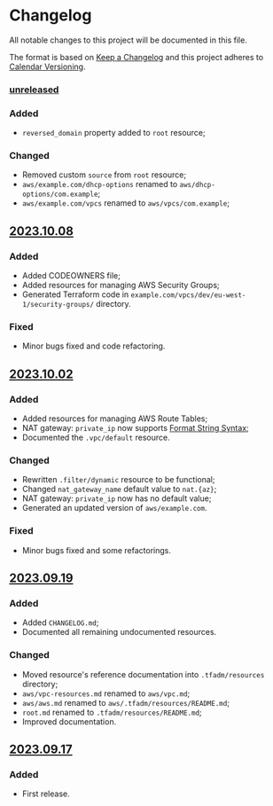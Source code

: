 # Changelog

All notable changes to this project will be documented in this file.

The format is based on [Keep a Changelog](http://keepachangelog.com/) and this project adheres to [Calendar Versioning](https://calver.org/).

### [unreleased]

### Added

- `reversed_domain` property added to `root` resource;

### Changed

- Removed custom `source` from `root` resource;
- `aws/example.com/dhcp-options` renamed to `aws/dhcp-options/com.example`;
- `aws/example.com/vpcs` renamed to `aws/vpcs/com.example`;

## [2023.10.08]

### Added

- Added CODEOWNERS file;
- Added resources for managing AWS Security Groups;
- Generated Terraform code in `example.com/vpcs/dev/eu-west-1/security-groups/` directory.

### Fixed

- Minor bugs fixed and code refactoring.

## [2023.10.02]

### Added

- Added resources for managing AWS Route Tables;
- NAT gateway: `private_ip` now supports [Format String Syntax];
- Documented the `.vpc/default` resource.

### Changed

- Rewritten `.filter/dynamic` resource to be functional;
- Changed `nat_gateway_name` default value to `nat.{az}`;
- NAT gateway: `private_ip` now has no default value;
- Generated an updated version of `aws/example.com`.

### Fixed

- Minor bugs fixed and some refactorings.

## [2023.09.19]

### Added

- Added `CHANGELOG.md`;
- Documented all remaining undocumented resources.

### Changed

- Moved resource's reference documentation into `.tfadm/resources` directory;
- `aws/vpc-resources.md` renamed to `aws/vpc.md`;
- `aws/aws.md` renamed to `aws/.tfadm/resources/README.md`;
- `root.md` renamed to `.tfadm/resources/README.md`;
- Improved documentation.

## [2023.09.17]

### Added

- First release.

[unreleased]: https://github.com/nuncard/tfadm-resources/compare/2023.10.08...HEAD
[2023.10.08]: https://github.com/nuncard/tfadm-resources/compare/2023.10.02...2023.10.08
[2023.10.02]: https://github.com/nuncard/tfadm-resources/compare/2023.09.19...2023.10.02
[2023.09.19]: https://github.com/nuncard/tfadm-resources/compare/2023.09.17...2023.09.19
[2023.09.17]: https://github.com/nuncard/tfadm-resources/releases/tag/2023.09.17
[Format String Syntax]: https://docs.python.org/3/library/string.html#format-string-syntax

